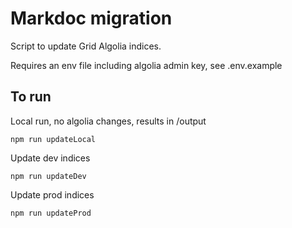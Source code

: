 # Markdoc migration

Script to update Grid Algolia indices.

Requires an env file including algolia admin key, see .env.example

## To run

Local run, no algolia changes, results in /output
```
npm run updateLocal
```

Update dev indices
```
npm run updateDev
```

Update prod indices
```
npm run updateProd
```
